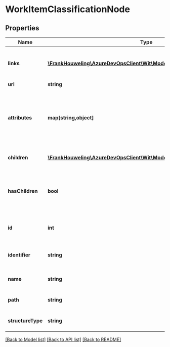 # WorkItemClassificationNode

## Properties
Name | Type | Description | Notes
------------ | ------------- | ------------- | -------------
**links** | [**\FrankHouweling\AzureDevOpsClient\Wit\Model\ReferenceLinks**](ReferenceLinks.md) | Link references to related REST resources. | [optional] 
**url** | **string** |  | [optional] 
**attributes** | **map[string,object]** | Dictionary that has node attributes like start/finish date for iteration nodes. | [optional] 
**children** | [**\FrankHouweling\AzureDevOpsClient\Wit\Model\WorkItemClassificationNode[]**](WorkItemClassificationNode.md) | List of child nodes fetched. | [optional] 
**hasChildren** | **bool** | Flag that indicates if the classification node has any child nodes. | [optional] 
**id** | **int** | Integer ID of the classification node. | [optional] 
**identifier** | **string** | GUID ID of the classification node. | [optional] 
**name** | **string** | Name of the classification node. | [optional] 
**path** | **string** | Path of the classification node. | [optional] 
**structureType** | **string** | Node structure type. | [optional] 

[[Back to Model list]](../README.md#documentation-for-models) [[Back to API list]](../README.md#documentation-for-api-endpoints) [[Back to README]](../README.md)


